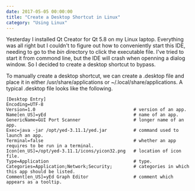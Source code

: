 ```yaml
---
date: 2017-05-05 00:00:00
title: "Create a Desktop Shortcut in Linux"
category: "Using Linux"
---
```


Yesterday I installed Qt Creator for Qt 5.8 on my Linux laptop. Everything was all right but I couldn't to figure out how to conveniently start this IDE, needing to go to the *bin* directory to click the executable file. I've tried to start it from commond line, but the IDE will crash when openning a dialog window. So I decided to create a desktop shortcut to bypass.

To manually create a desktop shortcut, we can create a .desktop file and place it in either /usr/share/applications or ~/.local/share/applications. A typical .desktop file looks like the following.

	[Desktop Entry]
	Encoding=UTF-8
	Version=1.0                                     # version of an app.
	Name[en_US]=yEd                                 # name of an app.
	GenericName=GUI Port Scanner                    # longer name of an app.
	Exec=java -jar /opt/yed-3.11.1/yed.jar          # command used to launch an app.
	Terminal=false                                  # whether an app requires to be run in a terminal.
	Icon[en_US]=/opt/yed-3.11.1/icons/yicon32.png   # location of icon file.
	Type=Application                                # type.
	Categories=Application;Network;Security;        # categories in which this app should be listed.
	Comment[en_US]=yEd Graph Editor                 # comment which appears as a tooltip.
